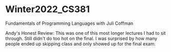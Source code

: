 # Winter2022_CS381
Fundamentals of Programming Languages with Juli Coffman

Andy's Honest Review: This was one of this most longer lectures I had to sit through. Still didn't do too hot on the final. I was surprised by how many people ended up skipping class and only showed up for the final exam.
